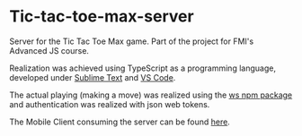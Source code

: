 # Tic-tac-toe-max-server
Server for the Tic Tac Toe Max game. Part of the project for FMI's Advanced JS course.

Realization was achieved using TypeScript as a programming language, developed under [Sublime Text](https://www.sublimetext.com) and [VS Code](https://code.visualstudio.com).

The actual playing (making a move) was realized using the [ws npm package](https://www.npmjs.com/package/ws) and authentication was realized with json web tokens.

The Mobile Client consuming the server can be found [here](https://github.com/Mitko-Kerezov/Tic-Tac-Toe-Max-MobileClient).
